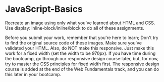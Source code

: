 # JavaScript-Basics

Recreate an image using only what you've learned about HTML and CSS. Use display: inline-block/inline/block to do all of these assignments. 

Before you submit your work, remember that you're here to learn; Don't try to find the original source code of these images. Make sure you've validated your HTML. Also, do NOT make this responsive. Just make this work for a fixed width (set the width to be 970px). If you have time during the bootcamp, go through our responsive design course later, but, for now, try to master the CSS principles for fixed width first. The responsive design course is added at the end of the Web Fundamentals track, and you can do this later in your bootcamp.
